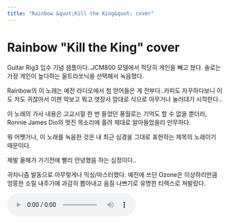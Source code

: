 ```yaml
---
title: "Rainbow &quot;Kill the King&quot; cover"
---
```

# Rainbow &quot;Kill the King&quot; cover

Guitar Rig3 입수 기념 샘플이다..JCM800 모델에서 적당히 게인을 빼고 쳤다. 솔로는 가장 게인이 높다하는 울트라쏘닉을 선택해서 녹음했다.

Rainbow의 이 노래는 예전 라디오에서 첨 얻어들은 게 전부다..카피도 자꾸하다보니 이도 저도 귀찮아서 이젠 악보고 뭐고 엿장사 맘대로 식으로 아무거나 눌러대기 시작한다..

이 노래의 가사 내용은 고교시절 한 번 들었던 풍월로는 기억도 할 수 없을 뿐더러, Ronnie James Dio의 멋진 목소리에 홀려 제대로 알아들었을리 만무하다.

뭐 어쨋거나, 이 노래를 녹음한 것은 내 최근 심경을 그대로 표현하는 제목의 노래이기 때문이다.

제발 올해가 가기전에 빨리 안녕했음 하는 심정이다..

귀차니즘 발동으로 아무렇게나 믹싱/마스터했다. 예전에 쓰던 Ozone은 이상하리만큼 엉뚱한 소릴 내주기에 과감히 뽑아내고 음질 나쁘기로 유명한 티렉스로 쳐발랐다.

![audio](/assets/images/8cd91c3ef3507d43e0fab3a3a23ad292.mp3)



